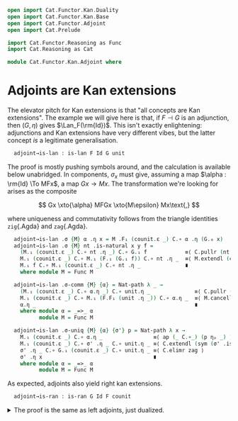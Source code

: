 ```agda
open import Cat.Functor.Kan.Duality
open import Cat.Functor.Kan.Base
open import Cat.Functor.Adjoint
open import Cat.Prelude

import Cat.Functor.Reasoning as Func
import Cat.Reasoning as Cat

module Cat.Functor.Kan.Adjoint where
```

<!--
```agda
private
  variable
    o ℓ : Level
    C C′ D E : Precategory o ℓ
```
-->

# Adjoints are Kan extensions

The elevator pitch for Kan extensions is that "all concepts are Kan
extensions". The example we will give here is that, if $F \dashv G$ is
an adjunction, then $(G, \eta)$ gives $\Lan_F(\rm{Id})$. This isn't
exactly enlightening: adjunctions and Kan extensions have very different
vibes, but the latter concept _is_ a legitimate generalisation.

<!--
```agda
module _ {F : Functor C D} {G : Functor D C} (adj : F ⊣ G) where
  open Lan
  open is-lan
  open is-ran
  private
    module F = Functor F
    module G = Functor G
    module C = Cat C
    module D = Cat D

  open Functor
  open _⊣_ adj
  open _=>_
```
-->

```agda
  adjoint→is-lan : is-lan F Id G unit
```

The proof is mostly pushing symbols around, and the calculation is
available below unabridged. In components, $\sigma_x$ must give,
assuming a map $\alpha : \rm{Id} \To MFx$, a map $Gx \to Mx$. The
transformation we're looking for arises as the composite

$$
Gx \xto{\alpha} MFGx \xto{M\epsilon} Mx\text{,}
$$

where uniqueness and commutativity follows from the triangle identities
`zig`{.Agda} and `zag`{.Agda}.

```agda
  adjoint→is-lan .σ {M} α .η x = M .F₁ (counit.ε _) C.∘ α .η (G.₀ x)
  adjoint→is-lan .σ {M} nt .is-natural x y f =
    (M.₁ (counit.ε _) C.∘ nt .η _) C.∘ G.₁ f            ≡⟨ C.pullr (nt .is-natural _ _ _) ⟩
    M.₁ (counit.ε _) C.∘ M.₁ (F.₁ (G.₁ f)) C.∘ nt .η _  ≡⟨ M.extendl (counit.is-natural _ _ _) ⟩
    M.₁ f C.∘ M.₁ (counit.ε _) C.∘ nt .η _              ∎
    where module M = Func M

  adjoint→is-lan .σ-comm {M} {α} = Nat-path λ _ →
    (M.₁ (counit.ε _) C.∘ α.η _) C.∘ unit.η _              ≡⟨ C.pullr (α.is-natural _ _ _) ⟩
    M.₁ (counit.ε _) C.∘ M.₁ (F.F₁ (unit .η _)) C.∘ α.η _  ≡⟨ M.cancell zig ⟩
    α.η _                                                  ∎
    where module α = _=>_ α
          module M = Func M

  adjoint→is-lan .σ-uniq {M} {α} {σ'} p = Nat-path λ x →
    M.₁ (counit.ε _) C.∘ α.η _                ≡⟨ ap (_ C.∘_) (p ηₚ _) ⟩
    M.₁ (counit.ε _) C.∘ σ' .η _ C.∘ unit.η _ ≡⟨ C.extendl (sym (σ' .is-natural _ _ _)) ⟩
    σ' .η _ C.∘ G.₁ (counit.ε _) C.∘ unit.η _ ≡⟨ C.elimr zag ⟩
    σ' .η x                                   ∎
    where module α = _=>_ α
          module M = Func M
```

As expected, adjoints also yield right kan extensions.

```agda
  adjoint→is-ran : is-ran G Id F counit
```

<details>
<summary>The proof is the same as left adjoints, just dualized.
</summary>

```agda
  adjoint→is-ran .σ {M} β .η x = β .η _ D.∘ M .F₁ (unit.η _)
  adjoint→is-ran .σ {M} β .is-natural _ _ _ =
    M.extendr (unit.is-natural _ _ _)
    ∙ D.pushl (β .is-natural _ _ _)
    where module M = Func M
  adjoint→is-ran .σ-comm {M} {β} = Nat-path λ _ →
    D.pulll (sym $ β .is-natural _ _ _)
    ∙ M.cancelr zag
    where module M = Func M
  adjoint→is-ran .σ-uniq {M} {β} {σ′} p = Nat-path λ _ →
    ap (D._∘ _) (p ηₚ _)
    ·· D.extendr (σ′ .is-natural _ _ _)
    ·· D.eliml zig
```
</details>
